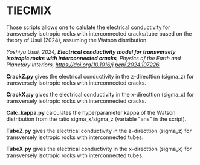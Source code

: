 # TIECMIX
Those scripts allows one to calulate the electrical conductivity for transversely isotropic rocks with interconnected cracks/tube based on the theory of Usui (2024), assuming the Watson distribution.

_Yoshiya Usui, 2024, **Electrical conductivity model for transversely isotropic rocks with interconnected cracks**, Physics of the Earth and Planetary Interiors, https://doi.org/10.1016/j.pepi.2024.107226_

**CrackZ.py** gives the electrical conductivity in the z-directtion (sigma_z) for transversely isotropic rocks with interconnected cracks.

**CrackX.py** gives the electrical conductivity in the x-directtion (sigma_x) for transversely isotropic rocks with interconnected cracks.

**Calc_kappa.py** calculates the hyperparameter kappa of the Watson distribution from the ratio sigma_x/sigma_z (variable "ans" in the script).

**TubeZ.py** gives the electrical conductivity in the z-directtion (sigma_z) for transversely isotropic rocks with interconnected tubes.

**TubeX.py** gives the electrical conductivity in the x-directtion (sigma_x) for transversely isotropic rocks with interconnected tubes.
